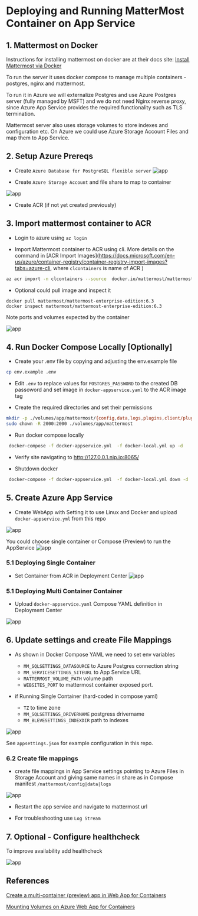 # Deploying and Running MatterMost Container on App Service 

## 1. Mattermost on Docker

Instructions for installing mattermost on docker are at their docs site: [Install Mattermost via Docker](https://docs.mattermost.com/install/install-docker.html)

To run the server it uses docker compose to manage multiple containers - postgres, nginx and mattermost.

To run it in Azure we will externalize Postgres and use Azure Postgres server (fully managed by MSFT) and we do not need Nginx reverse proxy, since Azure App Service provides the required functionality such as TLS termination.

Mattermost server also uses storage volumes to store indexes and configuration etc. On Azure we could use Azure Storage Account Files and map them to App Service.


## 2. Setup Azure Prereqs

- Create `Azure Database for PostgreSQL flexible server` 
![app](./docs/postgres.jpg)

- Create `Azure Storage Account` and file share to map to container

![app](./docs/fileshare.jpg)

- Create ACR (if not yet created previously)


## 3. Import mattermost container to ACR

- Login to azure using `az login`

- Import Mattermost container to ACR using cli. More details on the command in [ACR Import Images](https://docs.microsoft.com/en-us/azure/container-registry/container-registry-import-images?tabs=azure-cli, where `clcontainers` is name of ACR
)

```sh
az acr import -n clcontainers --source  docker.io/mattermost/mattermost-enterprise-edition:6.3 --image mattermost/mattermost-enterprise-edition:6.3
```

- Optional could pull image and inspect it

```
docker pull mattermost/mattermost-enterprise-edition:6.3
docker inspect mattermost/mattermost-enterprise-edition:6.3
```

Note ports and volumes expected by the container

![app](./docs/inspect.jpg)

## 4. Run Docker Compose Locally [Optionally]

- Create your .env file by copying and adjusting the env.example file

```sh
cp env.example .env
```

- Edit `.env`  to replace values for  `POSTGRES_PASSWORD` to the created DB passoword and set image in `docker-appservice.yaml` to the ACR image tag

- Create the required directories and set their permissions

```sh
mkdir -p ./volumes/app/mattermost/{config,data,logs,plugins,client/plugins,bleve-indexes}
sudo chown -R 2000:2000 ./volumes/app/mattermost
```


- Run docker compose locally

```sh
 docker-compose -f docker-appservice.yml  -f docker-local.yml up -d
```
- Verify site navigating to http://127.0.0.1.nip.io:8065/

- Shutdown docker

```sh
 docker-compose -f docker-appservice.yml  -f docker-local.yml down -d
```


## 5. Create Azure App Service

- Create WebApp with Setting it to use Linux and Docker and upload `docker-appservice.yml` from this repo

![app](./docs/appsvcdocker.jpg)

You could choose single container or Compose (Preview) to run the AppService
![app](./docs/compose.jpg)

### 5.1 Deploying Single Container
- Set Container from ACR in Deployment Center
![app](./docs/singlecont.jpg)

### 5.1 Deploying Multi Container Container
- Upload `docker-appservice.yaml` Compose YAML definition in Deployment Center

![app](./docs/multicont.jpg)




## 6. Update settings and create File Mappings

- As shown in Docker Compose YAML we need to set env  variables  
  - `MM_SQLSETTINGS_DATASOURCE` to Azure Postgres connection string 
  - `MM_SERVICESETTINGS_SITEURL` to App Service URL
  - `MATTERMOST_VOLUME_PATH` volume path
  - `WEBSITES_PORT` to mattermost container exposed port. 

- if Running Single Container (hard-coded in compose yaml)

  - `TZ` to time zone
  - `MM_SQLSETTINGS_DRIVERNAME` postgress drivername
  - `MM_BLEVESETTINGS_INDEXDIR` path to indexes

![app](./docs/appsettings.jpg)

See `appsettings.json` for example configuration in this repo.

### 6.2 Create file mappings 
- create file mappings in App Service settings pointing to Azure Files in Storage Account and giving same names in share as in Compose manifest `/mattermost/config|data|logs`

![app](./docs/appsvcfileshare.jpg)

- Restart the app service and navigate to mattermost url

- For troubleshooting use `Log Stream`

## 7. Optional - Configure healthcheck

To improve availability add healthcheck

![app](./docs/healthcheck.jpg)

## References
[Create a multi-container (preview) app in Web App for Containers](https://docs.microsoft.com/en-us/azure/app-service/tutorial-multi-container-app)

[Mounting Volumes on Azure Web App for Containers](https://www.codit.eu/blog/mounting-volumes-on-azure-web-app-for-containers/?country_sel=be)